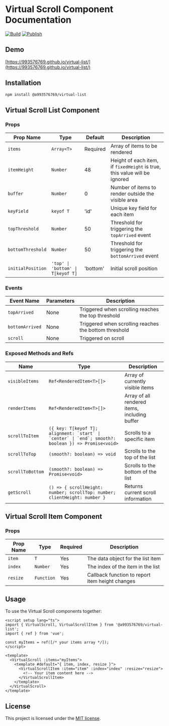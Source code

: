 # Virtual Scroll Component Documentation

[![Build](https://github.com/993576769/virtual-list/actions/workflows/build.yml/badge.svg)](https://github.com/993576769/virtual-list/actions/workflows/build.yml)
[![Publish](https://github.com/993576769/virtual-list/actions/workflows/publish.yml/badge.svg)](https://github.com/993576769/virtual-list/actions/workflows/publish.yml)

## Demo

[https://993576769.github.io/virtual-list/](https://993576769.github.io/virtual-list/)

## Installation

```bash
npm install @a993576769/virtual-list
```

## Virtual Scroll List Component

### Props

| Prop Name | Type | Default | Description |
|-----------|------|---------|-------------|
| `items` | `Array<T>` | Required | Array of items to be rendered |
| `itemHeight` | `Number` | 48 | Height of each item, if `fixedHeight` is true, this value will be ignored |
| `buffer` | `Number` | 0 | Number of items to render outside the visible area |
| `keyField` | `keyof T` | 'id' | Unique key field for each item |
| `topThreshold` | `Number` | 50 | Threshold for triggering the `topArrived` event |
| `bottomThreshold` | `Number` | 50 | Threshold for triggering the `bottomArrived` event |
| `initialPosition` | `'top' \| 'bottom' \| T[keyof T]` | 'bottom' | Initial scroll position |

### Events

| Event Name | Parameters | Description |
|------------|------------|-------------|
| `topArrived` | None | Triggered when scrolling reaches the top threshold |
| `bottomArrived` | None | Triggered when scrolling reaches the bottom threshold |
| `scroll` | None | Triggered on scroll |

### Exposed Methods and Refs

| Name | Type | Description |
|------|------|-------------|
| `visibleItems` | `Ref<RenderedItem<T>[]>` | Array of currently visible items |
| `renderItems` | `Ref<RenderedItem<T>[]>` | Array of all rendered items, including buffer |
| `scrollToItem` | ``({ key: T[keyof T]; alignment: `start` \| `center` \| `end`; smooth?: boolean }) => Promise<void>`` | Scrolls to a specific item |
| `scrollToTop` | `(smooth?: boolean) => void` | Scrolls to the top of the list |
| `scrollToBottom` | `(smooth?: boolean) => Promise<void>` | Scrolls to the bottom of the list |
| `getScroll` | `() => { scrollHeight: number; scrollTop: number; clientHeight: number }` | Returns current scroll information |

## Virtual Scroll Item Component

### Props

| Prop Name | Type | Required | Description |
|-----------|------|----------|-------------|
| `item` | `T` | Yes | The data object for the list item |
| `index` | `Number` | Yes | The index of the item in the list |
| `resize` | `Function` | Yes | Callback function to report item height changes |

## Usage

To use the Virtual Scroll components together:

```vue
<script setup lang="ts">
import { VirtualScroll, VirtualScrollItem } from '@a993576769/virtual-list';
import { ref } from 'vue';

const myItems = ref([/* your items array */]);
</script>

<template>
  <VirtualScroll :items="myItems">
    <template #default="{ item, index, resize }">
      <VirtualScrollItem :item="item" :index="index" :resize="resize">
        <!-- Your item content here -->
      </VirtualScrollItem>
    </template>
  </VirtualScroll>
</template>
```

## License

This project is licensed under the [MIT license](https://opensource.org/licenses/MIT).
